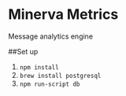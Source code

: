# Minerva Metrics
Message analytics engine

##Set up
1. `npm install`
2. `brew install postgresql`
3. `npm run-script db`
